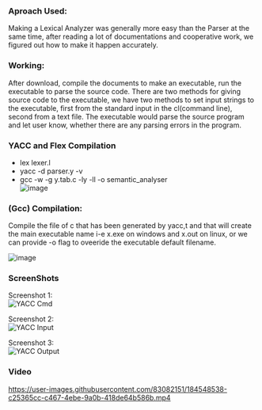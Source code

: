 
### Aproach Used:  
Making a Lexical Analyzer was generally more easy than the Parser at the same time, after reading a lot of documentations and cooperative work, we figured out how to make it happen accurately.  

### Working:  
After download, compile the documents to make an executable, run the executable to parse the source code. There are two methods for giving source code to the executable, we have two methods to set input strings to the executable, first from the standard input in the cl(command line), second from a text file.
The executable would parse the source program and let user know, whether there are any parsing errors in the program.  

### YACC and Flex Compilation  
* lex lexer.l  
* yacc -d parser.y -v  
* gcc -w -g y.tab.c -ly -ll -o semantic_analyser  
![image](https://user-images.githubusercontent.com/77563804/184531900-9a1e3239-e559-43b7-9296-f275fda7fa77.png)  

### (Gcc) Compilation:  
Compile the file of c that has been generated by yacc,t  and that will create the main executable name i-e x.exe on windows and x.out on linux, or we can provide -o flag to oveeride the executable default filename.  

![image](https://user-images.githubusercontent.com/77563804/184531948-8fe169a8-37b2-44e9-9c0f-b5a43b817586.png)

### ScreenShots
Screenshot 1:  
![YACC Cmd](https://user-images.githubusercontent.com/83082151/184548478-a5a81f31-5622-4ce3-ac5a-2fd68299d4c5.PNG)  

Screenshot 2:  
![YACC Input](https://user-images.githubusercontent.com/83082151/184548505-b89646bc-e563-47ec-a418-b5b008aeaf07.PNG)  

Screenshot 3:   
![YACC Output](https://user-images.githubusercontent.com/83082151/184548519-fe62684e-63ce-4343-ad17-628c704b8c07.PNG)  

### Video  
https://user-images.githubusercontent.com/83082151/184548538-c25365cc-c467-4ebe-9a0b-418de64b586b.mp4

